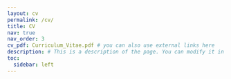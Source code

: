```yaml
---
layout: cv
permalink: /cv/
title: CV
nav: true
nav_order: 3
cv_pdf: Curriculum_Vitae.pdf # you can also use external links here
description: # This is a description of the page. You can modify it in '_pages/cv.md'. You can also change or remove the top pdf download button.
toc:
  sidebar: left
---
```

